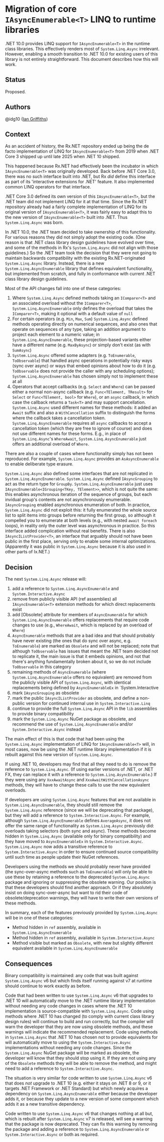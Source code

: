 # Migration of core `IAsyncEnumerable<T>` LINQ to runtime libraries

.NET 10.0 provides LINQ support for `IAsyncEnumerable<T>` in the runtime class libraries. This effectively renders most of `System.Linq.Async` irrelevant. However, enabling a smooth transition to .NET 10.0 for existing users of this library is not entirely straightforward. This document describes how this will work.

## Status

Proposed.

## Authors

@idg10 ([Ian Griffiths](https://endjin.com/who-we-are/our-people/ian-griffiths/))


## Context

As an accident of history, the Rx.NET repository ended up being the de facto implementation of LINQ for `IAsyncEnumerable<T>` from 2019 when .NET Core 3 shipped up until late 2025 when .NET 10 shipped.

This happened because Rx.NET had effectively been the incubator in which `IAsyncEnumerable<T>` was originally developed. Back before .NET Core 3.0, there was no such interface built into .NET, but Rx _did_ define this interface as part of its 'interactive extensions for .NET' feature. It also implemented common LINQ operators for that interface.

.NET Core 3.0 defined its own version of this `IAsyncEnumerable<T>`, but the .NET team did not implement LINQ for it at that time. Since the Rx.NET repository already had a fairly complete implementation of LINQ for its original version of `IAsyncEnumerable<T>`, it was fairly easy to adapt this to the new version of `IAsyncEnumerable<T>` built into .NET. Thus `System.Linq.Async` was born.

In .NET 10.0, the .NET team decided to take ownership of this functionality. For various reasons they did not simply adopt the existing code. (One reason is that .NET class library design guidelines have evolved over time, and some of the methods in Rx's `System.Linq.Async` did not align with those guidelines.) So the .NET team took the decision that they were not going to maintain backwards compatibility with the existing Rx.NET-originated `System.Linq.Async` library. Instead, there is a new `System.Linq.AsyncEnumerable` library that defines equivalent functionality, but implemented from scratch, and fully in conformance with current .NET class library design guidelines.

Most of the API changes fall into one of these categories:

1. Where `System.Linq.Async` defined methods taking an `IComparer<T>` and an associated overload without the `IComparer<T>`, `System.Linq.AsyncEnumerable` only defines the overload that takes the `IComparer<T>`, making it optional with a default value of `null`
2. For certain operators (e.g. `Min`, `Max`, `Sum`) `System.Linq.Async` defined methods operating directly on numerical sequences, and also ones that operate on sequences of any type, taking an addition argument to project each element to a numeric value; in `System.Linq.AsyncEnumerable`, these projection-based variants either have a different name (e.g. `MaxByAsync`) or simply don't exist (as with `SumAsync`)
3. `System.Linq.Async` offered some adapters (e.g. `ToEnumerable`, `ToObservable`) that handled async operations in potentially risky ways (sync over async) or ways that embed opinions about how to do it (e.g. `ToObservable` does not provide the caller with any scheduling options); `System.Linq.AsyncEnumerable` has chosen simply not to implement these at all
4. Operators that accept callbacks (e.g. `Select` and `Where`) can be passed either a normal non-async callback (e.g. `Func<TElement, TResult>` for `Select` or `Func<TElement, bool>` for `Where`), or an `async` callback, in which case the callback returns a `Task<T>` and may support cancellation. `System.Linq.Async` used different names for these methods: it added an `Await` suffix and also a `WithCancellation` suffix to distinguish the forms where the callback takes a cancellation token. `System.Linq.AsyncEnumerable` requires all `async` callbacks to accept a cancellation token (which they are free to ignore of course) and does not use different names for these forms. E.g., in place of `System.Linq.Async`'s `WhereAwait`, `System.Linq.AsyncEnumerable` just offers an additional overload of `Where`.

There are also a couple of cases where functionality simply has not been reproduced. For example, `System.Linq.Async` provides an `AsAsyncEnumerable` to enable deliberate type erasure.

`System.Linq.Async` also defined some interfaces that are not replicated in `System.Linq.AsyncEnumerable`. `System.Linq.Async` defined `IAsyncGrouping` to act as the return type for `GroupBy`. `System.Linq.AsyncEnumerable` just uses `IAsyncEnumerable<IGrouping<TKey, TElement>>`, which is not quite the same: this enables asynchronous iteration of the sequence of groups, but each invidual group's contents are not asynchronously enumerable. `IAsyncGrouping` enabled asynchronous enumeration of both. In practice, `System.Linq.Async` did not exploit this: it fully enumerated the whole source list to split items into groups before returning the first group, so although it compelled you to enumerate at both levels (e.g., with nested `await foreach` loops), in reality only the outer level was asynchronous in practice. So this interface added complication without real benefits. There is also `IAsyncIListProvider<T>`, an interface that arguably should not have been public in the first place, serving only to enable some internal optimizations. (Apparently it was public in `System.Linq.Async` because it is also used in other parts of Ix.NET.) 

## Decision

The next `System.Linq.Async` release will:

1. add a reference to `System.Linq.AsyncEnumerable` and `System.Interactive.Async`
2. remove from publicly visible API (ref assemblies) all `IAsyncEnumerable<T>` extension methods for which direct replacements exist
3. add [Obsolete] attribute for members of `AsyncEnumerable` for which `System.Linq.AsyncEnumerable` offers replacements that require code changes to use (e.g., `WhereAwait`, which is replaced by an overload of `Where`)
4. `AsyncEnumerable` methods that are a bad idea and that should probably have never existing (the ones that do sync over async, e.g. `ToEnumerable`) are marked as `Obsolete` and will not be replaced; note that although `ToObservable` has issues that meant the .NET team decided not to replicate it, the main issue is that it embeds opinions, and not that there's anything fundamentally broken about it, so we do not include `ToObservable` in this category
5. remaining methods of `AsyncEnumerable` (where `System.Linq.AsyncEnumerable` offers no equivalent) are removed from the publicly visible API of `System.Linq.Async`, with identical replacements being defined by `AsyncEnumerableEx` in `System.Interactive
6. mark `IAsyncGrouping` as obsolete
7. mark the public `IAsyncIListProvider` as obsolete, and define a non-public version for continued internal use in `System.Interactive.Linq`
8. continue to provide the full `System.Linq.Async` API in the `lib` assemblies to provide binary compatibility
9. mark the `System.Linq.Async` NuGet package as obsolete, and recommend the use of `System.Linq.AsyncEnumerable` and/or `System.Interactive.Async` instead

The main effect of this is that code that had been using the `System.Linq.Async` implementation of LINQ for `IAsyncEnumerable<T>` will, in most cases, now be using the .NET runtime library implementation if it is rebuilt against this new version of `System.Linq.Async`.

If using .NET 10, developers may find that all they need to do is remove the reference to `System.Linq.Async`. (If using earlier versions of .NET, or .NET FX, they can replace it with a reference to `System.Linq.AsyncEnumerable`.) If they were using any `XxxAwaitAsync` and `XxxAwaitWithCancellationAsync` methods, they will have to change these calls to use the new equivalent overloads.

If developers are using `System.Linq.Async` features that are not available in `System.Linq.AsyncEnumerable`, they should still remove the `System.Linq.Async` reference (since we will be deprecating that package), but they will add a reference to `System.Interactive.Async`. For example, although `System.Linq.AsyncEnumerable` defines `AverageAsync`, it does not offer the same range of functionality as `System.Linq.Async` previously did: overloads taking selectors (both sync and async). These methods become hidden in `System.Linq.Async` (available only for binary compatibility) and they have moved to `AsyncEnumerableEx` in `System.Interactive.Async`. `System.Linq.Async` now adds a transitive reference to `System.Interactive.Async` in order to ensure continued source compatibility until such time as people update their NuGet references.

Developers using the methods we should probably never have provided (the sync-over-async methods such as `ToEnumerable`) will only be able to use these by retaining a reference to the deprecated `System.Linq.Async` package and ignoring or suppressing the obsolete warning. Our position is that these developers should find another approach. Or if they absolutely insist on doing sync-over-async but want to rid their code of obsolete/deprecation warnings, they will have to write their own versions of these methods.

In summary, each of the features previously provided by `System.Linq.Async` will be in one of these categories:

* Method hidden in `ref` assembly, available in `System.Linq.AsyncEnumerable`
* Method hidden in `ref` assembly, available in `System.Interactive.Async`
* Method visible but marked as `Obsolete`, with new but slightly different equivalent available in `System.Linq.AsyncEnumerable`

## Consequences

Binary compatibility is maintained: any code that was built against `System.Linq.Async` v6 but which finds itself running against v7 at runtime should continue to work exactly as before.

Code that had been written to use `System.Linq.Async` v6 that upgrades to .NET 10 will automatically move to the .NET runtime library implementation without needing any code changes in cases where the .NET 10 implementation is source-compatible with `System.Linq.Async`. Code using methods where .NET 10 has changed (to comply with current class library design rules) will continue to build and run correctly, but the compiler will warn the developer that they are now using obsolete methods, and these warnings will indicate the recommended replacement. Code using methods in `System.Linq.Async` that .NET 10 has chosen not to provide equivalents for will automatically move to using the `System.Interactive.Async` implementations without needing any code changes. Since the `System.Linq.Async` NuGet package will be marked as obsolete, the developer will know that they should stop using it. If they are not using any of the `Obsolete` methods they will be able to remove the method, and might need to add a reference to `System.Interactive.Async`.

The situation is very similar for code written to use `System.Linq.Async` v6 that does _not_ upgrade to .NET 10 (e.g. either it stays on .NET 8 or 9, or it targets .NET Framework or .NET Standard) but which newly acquires a dependency on `System.Linq.AsyncEnumerable` either because the developer adds it, or because they update to a new version of some component which adds it as a new transitive dependency.

Code written to use `System.Linq.Async` v6 that changes nothing at all but, which is rebuilt after `System.Linq.Async` v7 is released, will see a warning that the package is now deprecated. They can fix this warning by removing the package and adding a reference to `System.Linq.AsyncEnumerable` or `System.Interactive.Async` or both as required.